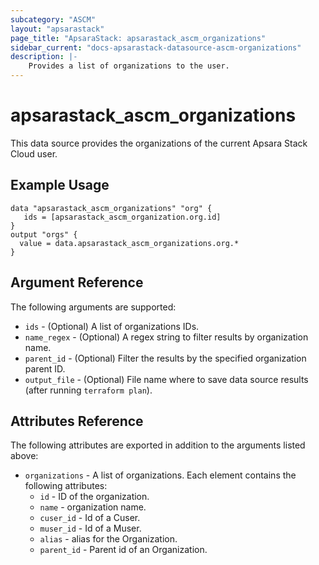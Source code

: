 ```yaml
---
subcategory: "ASCM"
layout: "apsarastack"
page_title: "ApsaraStack: apsarastack_ascm_organizations"
sidebar_current: "docs-apsarastack-datasource-ascm-organizations"
description: |-
    Provides a list of organizations to the user.
---
```


# apsarastack\_ascm_organizations

This data source provides the organizations of the current Apsara Stack Cloud user.

## Example Usage

```
data "apsarastack_ascm_organizations" "org" {
   ids = [apsarastack_ascm_organization.org.id]
}
output "orgs" {
  value = data.apsarastack_ascm_organizations.org.*
}
```

## Argument Reference

The following arguments are supported:

* `ids` - (Optional) A list of organizations IDs.
* `name_regex` - (Optional) A regex string to filter results by organization name.
* `parent_id` - (Optional) Filter the results by the specified organization parent ID.
* `output_file` - (Optional) File name where to save data source results (after running `terraform plan`).

## Attributes Reference

The following attributes are exported in addition to the arguments listed above:

* `organizations` - A list of organizations. Each element contains the following attributes:
  * `id` - ID of the organization.
  * `name` - organization name.
  * `cuser_id` - Id of a Cuser.
  * `muser_id` - Id of a Muser.
  * `alias` - alias for the Organization.
  * `parent_id` - Parent id of an Organization.
 
